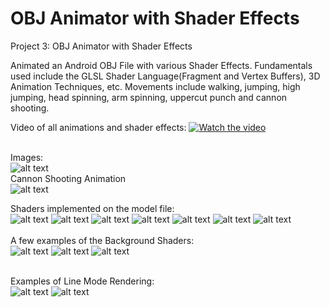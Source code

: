# OBJ Animator with Shader Effects
Project 3: OBJ Animator with Shader Effects

Animated an Android OBJ File with various Shader Effects.
Fundamentals used include the GLSL Shader Language(Fragment and Vertex Buffers), 3D Animation Techniques, etc.
Movements include walking, jumping, high jumping, head spinning, arm spinning, uppercut punch and cannon shooting.

Video of all animations and shader effects:
[![Watch the video](https://img.youtube.com/vi/NAINiRZRkaE/maxresdefault.jpg)](https://youtu.be/NAINiRZRkaE)
</br></br>

Images: </br>
![alt text](https://raw.githubusercontent.com/samuel40791765/OBJAnimation/master/projectimages/pic1.png) </br>
Cannon Shooting Animation </br>
![alt text](https://raw.githubusercontent.com/samuel40791765/OBJAnimation/master/projectimages/pic3.png) </br>

Shaders implemented on the model file: </br>
![alt text](https://raw.githubusercontent.com/samuel40791765/OBJAnimation/master/projectimages/pic4.png)
![alt text](https://raw.githubusercontent.com/samuel40791765/OBJAnimation/master/projectimages/pic5.png)
![alt text](https://raw.githubusercontent.com/samuel40791765/OBJAnimation/master/projectimages/pic6.png)
![alt text](https://raw.githubusercontent.com/samuel40791765/OBJAnimation/master/projectimages/pic7.png)
![alt text](https://raw.githubusercontent.com/samuel40791765/OBJAnimation/master/projectimages/pic8.png)
![alt text](https://raw.githubusercontent.com/samuel40791765/OBJAnimation/master/projectimages/pic9.png)
![alt text](https://raw.githubusercontent.com/samuel40791765/OBJAnimation/master/projectimages/pic10.png)
</br></br>
A few examples of the Background Shaders: </br>
![alt text](https://raw.githubusercontent.com/samuel40791765/OBJAnimation/master/projectimages/pic11.png)
![alt text](https://raw.githubusercontent.com/samuel40791765/OBJAnimation/master/projectimages/pic12.png)
![alt text](https://raw.githubusercontent.com/samuel40791765/OBJAnimation/master/projectimages/pic13.png)
</br></br>

Examples of Line Mode Rendering: </br>
![alt text](https://raw.githubusercontent.com/samuel40791765/OBJAnimation/master/projectimages/pic14.png)
![alt text](https://raw.githubusercontent.com/samuel40791765/OBJAnimation/master/projectimages/pic15.png)



